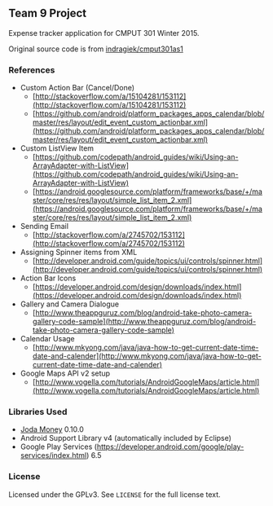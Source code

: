 ## Team 9 Project

Expense tracker application for CMPUT 301 Winter 2015.

Original source code is from [indragiek/cmput301as1](https://github.com/indragiek/cmput301as1)

### References

* Custom Action Bar (Cancel/Done)
	* [http://stackoverflow.com/a/15104281/153112](http://stackoverflow.com/a/15104281/153112)
	* [https://github.com/android/platform_packages_apps_calendar/blob/master/res/layout/edit_event_custom_actionbar.xml](https://github.com/android/platform_packages_apps_calendar/blob/master/res/layout/edit_event_custom_actionbar.xml)
* Custom ListView Item
	* [https://github.com/codepath/android_guides/wiki/Using-an-ArrayAdapter-with-ListView](https://github.com/codepath/android_guides/wiki/Using-an-ArrayAdapter-with-ListView)
	* [https://android.googlesource.com/platform/frameworks/base/+/master/core/res/res/layout/simple_list_item_2.xml](https://android.googlesource.com/platform/frameworks/base/+/master/core/res/res/layout/simple_list_item_2.xml)
* Sending Email
	* [http://stackoverflow.com/a/2745702/153112](http://stackoverflow.com/a/2745702/153112)
* Assigning Spinner items from XML
	* [http://developer.android.com/guide/topics/ui/controls/spinner.html](http://developer.android.com/guide/topics/ui/controls/spinner.html)
* Action Bar Icons
	* [https://developer.android.com/design/downloads/index.html](https://developer.android.com/design/downloads/index.html)
* Gallery and Camera Dialogue
	* [http://www.theappguruz.com/blog/android-take-photo-camera-gallery-code-sample](http://www.theappguruz.com/blog/android-take-photo-camera-gallery-code-sample)
* Calendar Usage
	* [http://www.mkyong.com/java/java-how-to-get-current-date-time-date-and-calender](http://www.mkyong.com/java/java-how-to-get-current-date-time-date-and-calender)
* Google Maps API v2 setup
	* [http://www.vogella.com/tutorials/AndroidGoogleMaps/article.html](http://www.vogella.com/tutorials/AndroidGoogleMaps/article.html)

### Libraries Used

* [Joda Money](http://www.joda.org/joda-money/) 0.10.0
* Android Support Library v4 (automatically included by Eclipse)
* Google Play Services (https://developer.android.com/google/play-services/index.html) 6.5

### License

Licensed under the GPLv3. See `LICENSE` for the full license text.
